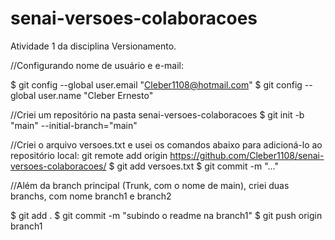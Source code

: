 # senai-versoes-colaboracoes
Atividade 1 da disciplina Versionamento.

//Configurando nome de usuário e e-mail: 

$ git config --global user.email "Cleber1108@hotmail.com"
$ git config --global user.name "Cleber Ernesto"

//Criei um repositório na pasta senai-versoes-colaboracoes 
$ git init -b "main" --initial-branch="main"

//Criei o arquivo versoes.txt e usei os comandos abaixo para adicioná-lo ao repositório local:
git remote add origin https://github.com/Cleber1108/senai-versoes-colaboracoes/
$ git add versoes.txt
$ git commit -m "..."

//Além da branch principal (Trunk, com o nome de main), criei duas branchs, com nome branch1 e branch2

$ git add .
$ git commit -m "subindo o readme na branch1"
$ git push origin branch1

